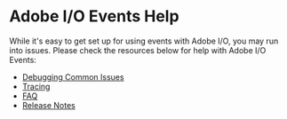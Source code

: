 <!--:navOrder: 3-->

# Adobe I/O Events Help

While it's easy to get set up for using events with Adobe I/O, you may run into issues. Please check the resources below for help with Adobe I/O Events:

- [Debugging Common Issues](help/debug.md)  
- [Tracing](help/tracing.md)  
- [FAQ](help/faq.md)  
- [Release Notes](help/release_notes.md)

<!-- - [Request docs from the Customer Care Support team - see details]()
  - [Initial Triage doc]()
  - [Troubleshooting Tools & Access to these tools]()
  - [Troubleshooting workflow]()
  - [Technical Enablement]()  -->
